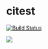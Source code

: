 # citest

[![Build Status](https://ci.annhe.net/api/badges/annProg/citest/status.svg)](https://ci.annhe.net/annProg/citest)

[![](https://github.com/annProg/citest/workflows/Test%20Action/badge.svg)](https://github.com/annProg/citest/actions)
